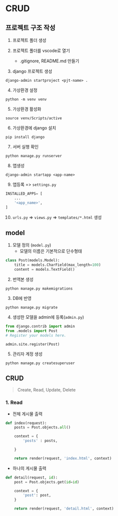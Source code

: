 # CRUD

## 프로젝트 구조 작성

1. 프로젝트 폴더 생성
2. 프로젝트 폴더를 vscode로 열기
    - .gitignore, README.md 만들기

3. django 프로젝트 생성
```
django-admin startproject <pjt-name> .
```
4. 가상환경 설정
```
python -m venv venv
```
5. 가상환경 활성화
```
source venv/Scripts/active
```
6. 가상환경에 django 설치
```
pip install django
```
7. 서버 실행 확인
```
python manage.py runserver
```
8. 앱생성
```
django-admin startapp <app-name>
```
9. 앱등록 => `settings.py`
```python
INSTALLED_APPS= [
    ...
    '<app_name>',
]
```
10. `urls.py` => `views.py` => `templates/*.html` 생성

## model

1. 모델 정의 (`model.py`)
    - 모델의 이름은 기본적으로 단수형태
```python
class Post(models.Model):
    title = models.CharField(max_length=100)
    content = models.TextField()
```

2. 번역본 생성
```
python manage.py makemigrations
```

3. DB에 반영
```
python manage.py migrate
```

4. 생성한 모델을 admin에 등록(`admin.py`)
```python
from django.contrib import admin
from .models import Post
# Register your models here.

admin.site.register(Post)
```

5. 관리자 계정 생성
```
python manage.py createsuperuser
```

## CRUD
> Create, Read, Update, Delete

### 1. Read
- 전체 게시물 출력
```python
def index(request):
    posts = Post.objects.all()

    context = {
        'posts' : posts,

    }

    return render(request, 'index.html', context)
```

- 하나의 게시물 출력
```python
def detail(request, id):
    post = Post.objects.get(id=id)

    context = {
        'post': post,
    }

    return render(request, 'detail.html', context)
```